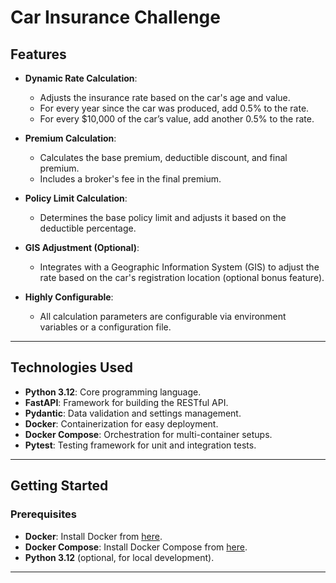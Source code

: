 
# Car Insurance Challenge


## Features

- **Dynamic Rate Calculation**:
  - Adjusts the insurance rate based on the car's age and value.
  - For every year since the car was produced, add 0.5% to the rate.
  - For every $10,000 of the car’s value, add another 0.5% to the rate.

- **Premium Calculation**:
  - Calculates the base premium, deductible discount, and final premium.
  - Includes a broker's fee in the final premium.

- **Policy Limit Calculation**:
  - Determines the base policy limit and adjusts it based on the deductible percentage.

- **GIS Adjustment (Optional)**:
  - Integrates with a Geographic Information System (GIS) to adjust the rate based on the car's registration location (optional bonus feature).

- **Highly Configurable**:
  - All calculation parameters are configurable via environment variables or a configuration file.

---

## Technologies Used

- **Python 3.12**: Core programming language.
- **FastAPI**: Framework for building the RESTful API.
- **Pydantic**: Data validation and settings management.
- **Docker**: Containerization for easy deployment.
- **Docker Compose**: Orchestration for multi-container setups.
- **Pytest**: Testing framework for unit and integration tests.

---

## Getting Started

### Prerequisites

- **Docker**: Install Docker from [here](https://docs.docker.com/get-docker/).
- **Docker Compose**: Install Docker Compose from [here](https://docs.docker.com/compose/install/).
- **Python 3.12** (optional, for local development).

---